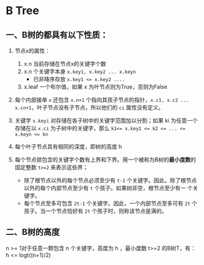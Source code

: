 # B Tree

## 一、B树的都具有以下性质：

1. 节点x的属性：
    1. x.n 当前存储在节点x的关键字个数
    2. x.n 个关键字本身 `x.key1, x.key2 ... x.keyn`
        - 已非降序存放 `x.key1 <= x.key2 ....` 
    3. x.leaf 一个布尔值，如果 x 为叶节点则为True，否则为False

2. 每个内部接单 `x` 还包含 `x.n+1` 个指向其孩子节点的指针，`x.c1, x.c2 ... x.cn+1`，叶子节点没有子节点，所以他们的 `ci` 属性没有定义。

3. 关键字 `x.keyi` 对存储在各子树中的关键字范围加以分割；如果 ki 为任意一个存储在以 `x.ci` 为子树中的关键字，那么 `k1<= x.key1 <= k2 <= ... <= x.keyn <= kn`

4. 每个叶子节点具有相同的深度，即树的高度 h

5. 每个节点锁包含的关键字个数有上界和下界。用一个被称为B树的**最小度数**的固定整数 `t>=2` 来表示这些界；

    - 除了根节点以外的每个节点必须至少有 `t-1` 个关键字。因此，除了根节点以外的每个内部节点至少有 `t` 个孩子。如果树非空，根节点至少有一 个关键字。
    - 每个节点至多可包含 `2t-1` 个关键字。因此，一个内部节点至多可有 `2t` 个孩子。当一个节点恰好有 `2t` 个孩子时，则称该节点是满的。

## 二、B树的高度

n >= 1对于任意一颗包含 n 个关键字，高度为 h ，最小度数 t>=2 的B树T，有： h <= logt((n+1)/2)

